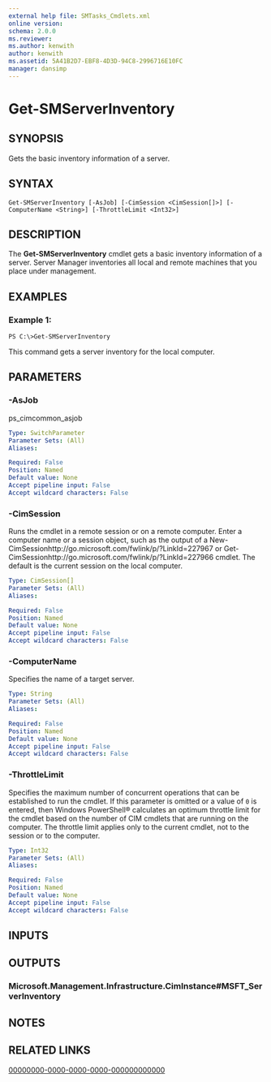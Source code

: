 ```yaml
---
external help file: SMTasks_Cmdlets.xml
online version: 
schema: 2.0.0
ms.reviewer:
ms.author: kenwith
author: kenwith
ms.assetid: 5A41B2D7-EBF8-4D3D-94C8-2996716E10FC
manager: dansimp
---
```


# Get-SMServerInventory

## SYNOPSIS
Gets the basic inventory information of a server.

## SYNTAX

```
Get-SMServerInventory [-AsJob] [-CimSession <CimSession[]>] [-ComputerName <String>] [-ThrottleLimit <Int32>]
```

## DESCRIPTION
The **Get-SMServerInventory** cmdlet gets a basic inventory information of a server.
Server Manager inventories all local and remote machines that you place under management.

## EXAMPLES

### Example 1:
```
PS C:\>Get-SMServerInventory
```

This command gets a server inventory for the local computer.

## PARAMETERS

### -AsJob
ps_cimcommon_asjob

```yaml
Type: SwitchParameter
Parameter Sets: (All)
Aliases: 

Required: False
Position: Named
Default value: None
Accept pipeline input: False
Accept wildcard characters: False
```

### -CimSession
Runs the cmdlet in a remote session or on a remote computer.
Enter a computer name or a session object, such as the output of a New-CimSessionhttp://go.microsoft.com/fwlink/p/?LinkId=227967 or Get-CimSessionhttp://go.microsoft.com/fwlink/p/?LinkId=227966 cmdlet.
The default is the current session on the local computer.

```yaml
Type: CimSession[]
Parameter Sets: (All)
Aliases: 

Required: False
Position: Named
Default value: None
Accept pipeline input: False
Accept wildcard characters: False
```

### -ComputerName
Specifies the name of a target server.

```yaml
Type: String
Parameter Sets: (All)
Aliases: 

Required: False
Position: Named
Default value: None
Accept pipeline input: False
Accept wildcard characters: False
```

### -ThrottleLimit
Specifies the maximum number of concurrent operations that can be established to run the cmdlet.
If this parameter is omitted or a value of `0` is entered, then Windows PowerShell® calculates an optimum throttle limit for the cmdlet based on the number of CIM cmdlets that are running on the computer.
The throttle limit applies only to the current cmdlet, not to the session or to the computer.

```yaml
Type: Int32
Parameter Sets: (All)
Aliases: 

Required: False
Position: Named
Default value: None
Accept pipeline input: False
Accept wildcard characters: False
```

## INPUTS

## OUTPUTS

### Microsoft.Management.Infrastructure.CimInstance#MSFT_ServerInventory

## NOTES

## RELATED LINKS

[00000000-0000-0000-0000-000000000000](00000000-0000-0000-0000-000000000000)
